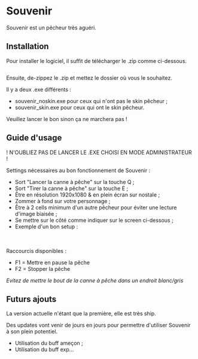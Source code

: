 
# Souvenir

Souvenir est un pêcheur très aguéri.

## Installation

Pour installer le logiciel, il suffit de télécharger le .zip comme ci-dessous.

<a href="https://zupimages.net/viewer.php?id=21/28/cvam.png">
<img src="https://zupimages.net/up/21/28/cvam.png" alt="" /></a>



Ensuite, de-zippez le .zip et mettez le dossier où vous le souhaitez.

Il y a deux .exe différents :
- souvenir_noskin.exe pour ceux qui n'ont pas le skin pêcheur ;
- souvenir_skin.exe pour ceux qui ont le skin pêcheur.

Veuillez lancer le bon sinon ça ne marchera pas !

## Guide d'usage

! N'OUBLIEZ PAS DE LANCER LE .EXE CHOISI EN MODE ADMINISTRATEUR !

Settings nécessaires au bon fonctionnement de Souvenir :

- Sort "Lancer la canne à pêche" sur la touche Q ;
- Sort "Tirer la canne à pêche" sur la touche E ;
- Être en résolution 1920x1080 & en plein écran sur nostale ;
- Zommer à fond sur votre personnage ;
- Être à 2 cells minimum d'un autre pêcheur pour éviter une lecture d'image biaisée ;
- Se mettre sur le côté comme indiquer sur le screen ci-dessous ;
- Exemple d'un bon setup : <br/><br/>
<a href="https://zupimages.net/viewer.php?id=21/28/tsy1.jpg"><img src="https://zupimages.net/up/21/28/tsy1.jpg" alt="" /></a>

Raccourcis disponibles :
- F1 = Mettre en pause la pêche
- F2 = Stopper la pêche

<em>Evitez de mettre le bout de la canne à pêche dans un endroit blanc/gris</em>

## Futurs ajouts
La version actuelle n'étant que la première, elle est très ship.

Des updates vont venir de jours en jours pour permettre d'utiliser Souvenir à son plein potentiel.
- Utilisation du buff ameçon ;
- Utilisation du buff exp...
